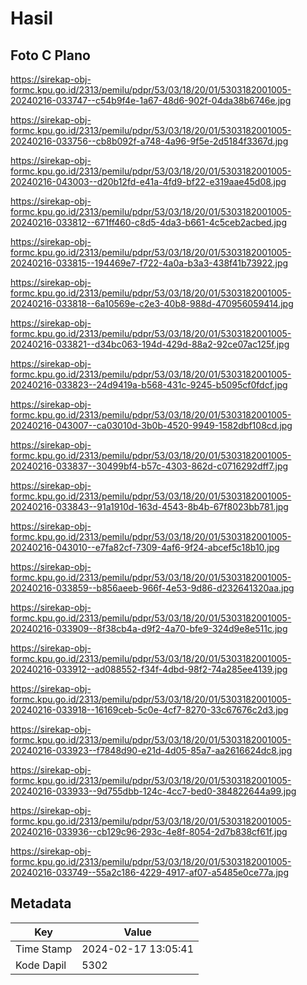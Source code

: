 # Hasil

## Foto C Plano

https://sirekap-obj-formc.kpu.go.id/2313/pemilu/pdpr/53/03/18/20/01/5303182001005-20240216-033747--c54b9f4e-1a67-48d6-902f-04da38b6746e.jpg

https://sirekap-obj-formc.kpu.go.id/2313/pemilu/pdpr/53/03/18/20/01/5303182001005-20240216-033756--cb8b092f-a748-4a96-9f5e-2d5184f3367d.jpg

https://sirekap-obj-formc.kpu.go.id/2313/pemilu/pdpr/53/03/18/20/01/5303182001005-20240216-043003--d20b12fd-e41a-4fd9-bf22-e319aae45d08.jpg

https://sirekap-obj-formc.kpu.go.id/2313/pemilu/pdpr/53/03/18/20/01/5303182001005-20240216-033812--671ff460-c8d5-4da3-b661-4c5ceb2acbed.jpg

https://sirekap-obj-formc.kpu.go.id/2313/pemilu/pdpr/53/03/18/20/01/5303182001005-20240216-033815--194469e7-f722-4a0a-b3a3-438f41b73922.jpg

https://sirekap-obj-formc.kpu.go.id/2313/pemilu/pdpr/53/03/18/20/01/5303182001005-20240216-033818--6a10569e-c2e3-40b8-988d-470956059414.jpg

https://sirekap-obj-formc.kpu.go.id/2313/pemilu/pdpr/53/03/18/20/01/5303182001005-20240216-033821--d34bc063-194d-429d-88a2-92ce07ac125f.jpg

https://sirekap-obj-formc.kpu.go.id/2313/pemilu/pdpr/53/03/18/20/01/5303182001005-20240216-033823--24d9419a-b568-431c-9245-b5095cf0fdcf.jpg

https://sirekap-obj-formc.kpu.go.id/2313/pemilu/pdpr/53/03/18/20/01/5303182001005-20240216-043007--ca03010d-3b0b-4520-9949-1582dbf108cd.jpg

https://sirekap-obj-formc.kpu.go.id/2313/pemilu/pdpr/53/03/18/20/01/5303182001005-20240216-033837--30499bf4-b57c-4303-862d-c0716292dff7.jpg

https://sirekap-obj-formc.kpu.go.id/2313/pemilu/pdpr/53/03/18/20/01/5303182001005-20240216-033843--91a1910d-163d-4543-8b4b-67f8023bb781.jpg

https://sirekap-obj-formc.kpu.go.id/2313/pemilu/pdpr/53/03/18/20/01/5303182001005-20240216-043010--e7fa82cf-7309-4af6-9f24-abcef5c18b10.jpg

https://sirekap-obj-formc.kpu.go.id/2313/pemilu/pdpr/53/03/18/20/01/5303182001005-20240216-033859--b856aeeb-966f-4e53-9d86-d232641320aa.jpg

https://sirekap-obj-formc.kpu.go.id/2313/pemilu/pdpr/53/03/18/20/01/5303182001005-20240216-033909--8f38cb4a-d9f2-4a70-bfe9-324d9e8e511c.jpg

https://sirekap-obj-formc.kpu.go.id/2313/pemilu/pdpr/53/03/18/20/01/5303182001005-20240216-033912--ad088552-f34f-4dbd-98f2-74a285ee4139.jpg

https://sirekap-obj-formc.kpu.go.id/2313/pemilu/pdpr/53/03/18/20/01/5303182001005-20240216-033918--16169ceb-5c0e-4cf7-8270-33c67676c2d3.jpg

https://sirekap-obj-formc.kpu.go.id/2313/pemilu/pdpr/53/03/18/20/01/5303182001005-20240216-033923--f7848d90-e21d-4d05-85a7-aa2616624dc8.jpg

https://sirekap-obj-formc.kpu.go.id/2313/pemilu/pdpr/53/03/18/20/01/5303182001005-20240216-033933--9d755dbb-124c-4cc7-bed0-384822644a99.jpg

https://sirekap-obj-formc.kpu.go.id/2313/pemilu/pdpr/53/03/18/20/01/5303182001005-20240216-033936--cb129c96-293c-4e8f-8054-2d7b838cf61f.jpg

https://sirekap-obj-formc.kpu.go.id/2313/pemilu/pdpr/53/03/18/20/01/5303182001005-20240216-033749--55a2c186-4229-4917-af07-a5485e0ce77a.jpg


## Metadata

| Key        | Value               |
| ---------- | ------------------- |
| Time Stamp | 2024-02-17 13:05:41 |
| Kode Dapil | 5302                |



